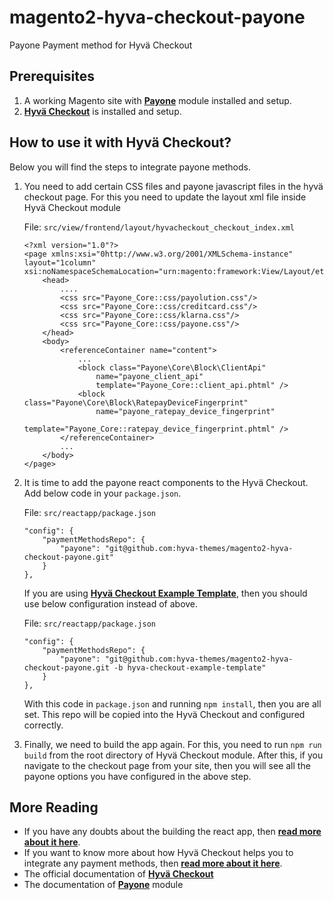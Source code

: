 # magento2-hyva-checkout-payone
Payone Payment method for Hyvä Checkout

## Prerequisites

1. A working Magento site with **[Payone](https://github.com/PAYONE-GmbH/magento-2)** module installed and setup.
2. **[Hyvä Checkout](https://github.com/hyva-themes/magento2-hyva-checkout)** is installed and setup.

## How to use it with Hyvä Checkout?
Below you will find the steps to integrate payone methods.

1. You need to add certain CSS files and payone javascript files in the hyvä checkout page. For this you need to update the layout xml file inside Hyvä Checkout module

    File: `src/view/frontend/layout/hyvacheckout_checkout_index.xml`
    ```
    <?xml version="1.0"?>
    <page xmlns:xsi="0http://www.w3.org/2001/XMLSchema-instance" layout="1column" xsi:noNamespaceSchemaLocation="urn:magento:framework:View/Layout/etc/page_configuration.xsd">
        <head>
            ....
            <css src="Payone_Core::css/payolution.css"/>
            <css src="Payone_Core::css/creditcard.css"/>
            <css src="Payone_Core::css/klarna.css"/>
            <css src="Payone_Core::css/payone.css"/>
        </head>
        <body>
            <referenceContainer name="content">
                ...
                <block class="Payone\Core\Block\ClientApi"
                    name="payone_client_api"
                    template="Payone_Core::client_api.phtml" />
                <block class="Payone\Core\Block\RatepayDeviceFingerprint"
                    name="payone_ratepay_device_fingerprint"
                    template="Payone_Core::ratepay_device_fingerprint.phtml" />
            </referenceContainer>
            ...
        </body>
    </page>
    ```

2. It is time to add the payone react components to the Hyvä Checkout. Add below code in your `package.json`.

    File: `src/reactapp/package.json`
    ```
    "config": {
        "paymentMethodsRepo": {
            "payone": "git@github.com:hyva-themes/magento2-hyva-checkout-payone.git"
        }
    },
    ```

    If you are using [**Hyvä Checkout Example Template**](https://github.com/hyva-themes/magento2-checkout-example), then you should use below configuration instead of above.

    File: `src/reactapp/package.json`
    ```
    "config": {
        "paymentMethodsRepo": {
            "payone": "git@github.com:hyva-themes/magento2-hyva-checkout-payone.git -b hyva-checkout-example-template"
        }
    },
    ```

    With this code in `package.json` and running `npm install`, then you are all set. This repo will be copied into the Hyvä Checkout and configured correctly.

3. Finally, we need to build the app again. For this, you need to run `npm run build` from the root directory of Hyvä Checkout module. After this, if you navigate to the checkout page from your site, then you will see all the payone options you have configured in the above step.

## More Reading

- If you have any doubts about the building the react app, then **[read more about it here](https://hyva-themes.github.io/magento2-hyva-checkout/build/)**.
- If you want to know more about how Hyvä Checkout helps you to integrate any payment methods, then **[read more about it here](https://hyva-themes.github.io/magento2-hyva-checkout/payment-integration/)**.
- The official documentation of **[Hyvä Checkout](https://hyva-themes.github.io/magento2-hyva-checkout)**
- The documentation of **[Payone](https://github.com/PAYONE-GmbH/magento-2)** module
